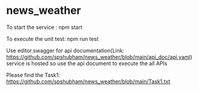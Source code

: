 # news_weather
To start the service : npm start

To execute the unit test: npm run test

Use editor.swagger for api documentation(Link: https://github.com/spshubham/news_weather/blob/main/api_doc/api.yaml)
service is hosted so use the api document to execute the all APIs

Please find the Task1: https://github.com/spshubham/news_weather/blob/main/Task1.txt
